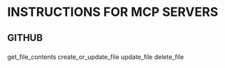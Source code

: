 # INSTRUCTIONS FOR MCP SERVERS

## GITHUB

###
get_file_contents
create_or_update_file
update_file
delete_file
